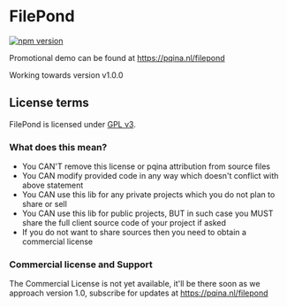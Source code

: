 # FilePond

[![npm version](https://badge.fury.io/js/filepond.svg)](https://badge.fury.io/js/filepond)

Promotional demo can be found at https://pqina.nl/filepond

Working towards version v1.0.0




## License terms

FilePond is licensed under [GPL v3](https://opensource.org/licenses/GPL-3.0). 


### What does this mean?

- You CAN'T remove this license or pqina attribution from source files
- You CAN modify provided code in any way which doesn't conflict with above statement
- You CAN use this lib for any private projects which you do not plan to share or sell
- You CAN use this lib for public projects, BUT in such case you MUST share the full client source code of your project if asked
- If you do not want to share sources then you need to obtain a commercial license


### Commercial license and Support

The Commercial License is not yet available, it'll be there soon as we approach version 1.0, subscribe for updates at https://pqina.nl/filepond

